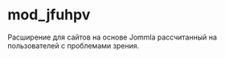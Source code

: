 # mod_jfuhpv
Расширение для сайтов на основе Jommla рассчитанный на пользователей с проблемами зрения.
